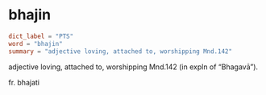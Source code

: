 # bhajin

``` toml
dict_label = "PTS"
word = "bhajin"
summary = "adjective loving, attached to, worshipping Mnd.142"
```

adjective loving, attached to, worshipping Mnd.142 (in expln of “Bhagavā”).

fr. bhajati

